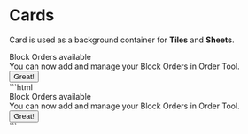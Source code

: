 # Cards
Card is used as a background container for **Tiles** and **Sheets**.
<div class="card">
  <div class="card-title">Block Orders available</div>
  <div class="card-content">You can now add and manage your Block Orders in Order Tool.
  </div>
  <div class="card-actions"><button>Great!</button></div>
</div>
```html
<div class="card">
  <div class="card-title">Block Orders available</div>
  <div class="card-content">You can now add and manage your Block Orders in Order Tool.</div>
  <div class="card-actions"><button>Great!</button></div>
</div>
```
